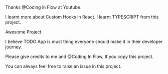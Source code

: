 Thanks @Coding in Flow at Youtube.

I learnt more about Custom Hooks in React.
I learnt TYPESCRIPT from this project.

Awesome Project. 

I believe TODO App is must thing everyone should make it in their developer journey.

Please give credits to me and @Coding In Flow, If you copy this project.

You can always feel free to raise an issue in this project.
